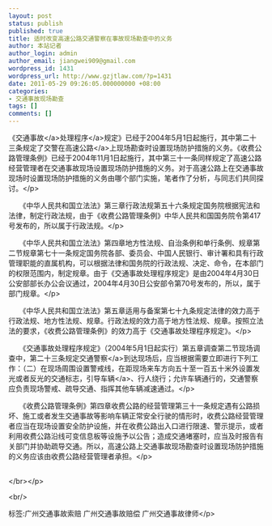 ```yaml
---
layout: post
status: publish
published: true
title: 适时改变高速公路交通警察在事故现场勘查中的义务
author: 本站记者
author_login: admin
author_email: jiangwei909@gmail.com
wordpress_id: 1431
wordpress_url: http://www.gzjtlaw.com/?p=1431
date: 2011-05-29 09:26:05.000000000 +08:00
categories:
- 交通事故现场勘查
tags: []
comments: []
---
```

<p><p>《<a><a>交通事故<&#47;a>处理程序<&#47;a>规定》已经于2004年5月1日起施行，其中第二十三条规定了交警在<a>高速公路<&#47;a>上现场勘查时设置现场防护措施的义务。《收费公路管理条例》已经于2004年11月1日起施行，其中第三十一条同样规定了高速公路经营管理者在交通事故现场设置现场防护措施的义务。对于高速公路上在交通事故现场时设置现场防护措施的义务由哪个部门实施，笔者作了分析，与同志们共同探讨。<&#47;p><p>　　《中华人民共和国立法法》第三章行政法规第五十六条规定国务院根据宪法和法律，制定行政法规，由于《收费公路管理条例》中华人民共和国国务院令第417号发布的，所以属于行政法规。<&#47;p><p>　　《中华人民共和国立法法》第四章地方性法规、自治条例和单行条例、规章第二节规章第七十一条规定国务院各部、委员会、中国人民银行、审计署和具有行政管理职能的直属机构，可以根据法律和国务院的行政法规、决定、命令，在本部门的权限范围内，制定规章。由于《交通事故处理程序规定》是由2004年4月30日公安部部长办公会议通过，2004年4月30日公安部令第70号发布的，所以，属于部门规章。<&#47;p><p>　　《中华人民共和国立法法》第五章适用与备案第七十九条规定法律的效力高于行政法规、地方性法规、规章。行政法规的效力高于地方性法规、规章。按照立法法的要求，《收费公路管理条例》的效力高于《交通事故处理程序规定》。<&#47;p><p>　　《交通事故处理程序规定》（2004年5月1日起实行）第五章调查第二节现场调查中，第二十三条规定<a>交通警察<&#47;a>到达现场后，应当根据需要立即进行下列工作：（二）在现场周围设置警戒线，在距现场来车方向五十至一百五十米外设置发光或者反光的交通标志，引导<a>车辆<&#47;a>、行人绕行；允许车辆通行的，交通警察应负责现场警戒、疏导交通、指挥其他车辆减速通过。<&#47;p><p>　　《收费公路管理条例》第四章收费公路的经营管理第三十一条规定遇有公路损坏、施工或者发生交通事故等影响车辆正常安全行驶的情形时，收费公路经营管理者应当在现场设置安全防护设施，并在收费公路出入口进行限速、警示提示，或者利用收费公路沿线可变信息板等设施予以公告；造成交通堵塞时，应当及时报告有关部门并协助疏导交通。所以，高速公路上交通事故现场勘查时设置现场防护措施的义务应该由收费公路经营管理者承担。<&#47;p><p><br><&#47;br><&#47;p><br&#47;><p>标签:广州交通事故索赔 广州交通事故赔偿 广州交通事故律师<&#47;p>
